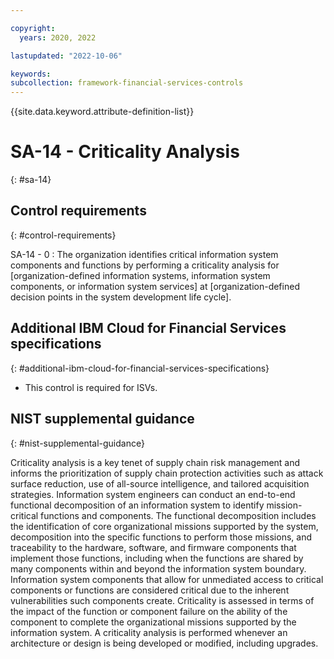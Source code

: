 ```yaml
---

copyright:
  years: 2020, 2022

lastupdated: "2022-10-06"

keywords: 
subcollection: framework-financial-services-controls
---
```


{{site.data.keyword.attribute-definition-list}}

               
# SA-14 - Criticality Analysis
{: #sa-14}

## Control requirements
{: #control-requirements}

SA-14 - 0
    : The organization identifies critical information system components and functions by performing a criticality analysis for [organization-defined information systems, information system components, or information system services] at [organization-defined decision points in the system development life cycle].

## Additional IBM Cloud for Financial Services specifications
{: #additional-ibm-cloud-for-financial-services-specifications}

- This control is required for ISVs.

## NIST supplemental guidance
{: #nist-supplemental-guidance}

Criticality analysis is a key tenet of supply chain risk management and informs the prioritization of supply chain protection activities such as attack surface reduction, use of all-source intelligence, and tailored acquisition strategies. Information system engineers can conduct an end-to-end functional decomposition of an information system to identify mission-critical functions and components. The functional decomposition includes the identification of core organizational missions supported by the system, decomposition into the specific functions to perform those missions, and traceability to the hardware, software, and firmware components that implement those functions, including when the functions are shared by many components within and beyond the information system boundary. Information system components that allow for unmediated access to critical components or functions are considered critical due to the inherent vulnerabilities such components create. Criticality is assessed in terms of the impact of the function or component failure on the ability of the component to complete the organizational missions supported by the information system. A criticality analysis is performed whenever an architecture or design is being developed or modified, including upgrades.





